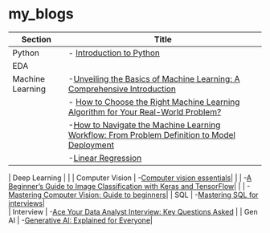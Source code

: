 # my_blogs
|Section |    Title         |  
|---|---|
| Python |  - [Introduction to Python](https://medium.com/@DIYCoding/introduction-to-python-e7a5310b5411)               |
| EDA |                                  |
| Machine Learning | -[Unveiling the Basics of Machine Learning: A Comprehensive Introduction](https://medium.com/@DIYCoding/unveiling-the-basics-of-machine-learning-a-comprehensive-introduction-3233eefd020f)|
|  |- [How to Choose the Right Machine Learning Algorithm for Your Real-World Problem?](https://medium.com/@DIYCoding/how-to-choose-the-right-machine-learning-algorithm-for-your-real-world-problem-be58266f5dc8)|
|  | -[How to Navigate the Machine Learning Workflow: From Problem Definition to Model Deployment](https://medium.com/@DIYCoding/how-to-navigate-the-machine-learning-workflow-from-problem-definition-to-model-deployment-d40a7e605391)|
| | -[Linear Regression](https://medium.com/@DIYCoding/linear-regression-0b09b78e8055)|

| Deep Learning |                       |
| Computer Vision |    -[Computer vision essentials](https://medium.com/@DIYCoding/computer-vision-essentials-dcad1a5952bd)|
| | -[A Beginner’s Guide to Image Classification with Keras and TensorFlow](https://medium.com/@DIYCoding/a-beginners-guide-to-image-classification-with-keras-and-tensorflow-58aa3758aac9)|
| | -[Mastering Computer Vision: Guide to beginners](https://medium.com/@DIYCoding/introduction-to-computer-vision-54f29f6588e3)|
| SQL |             -[Mastering SQL for interviews](https://medium.com/@DIYCoding/mastering-sql-for-interviews-7fa17826190e)|   
| Interview |      -[Ace Your Data Analyst Interview: Key Questions Asked](https://medium.com/@DIYCoding/ace-your-data-analyst-interview-key-questions-asked-80d5f38a43f9) |
| Gen AI |   -[Generative AI: Explained for Everyone](https://medium.com/@DIYCoding/generative-ai-explained-for-everyone-1aee66a713e4)|
